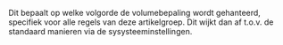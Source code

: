 Dit bepaalt op welke volgorde de volumebepaling wordt gehanteerd, specifiek voor alle regels van deze artikelgroep. Dit wijkt dan af t.o.v. de standaard manieren via de sysysteeminstellingen.